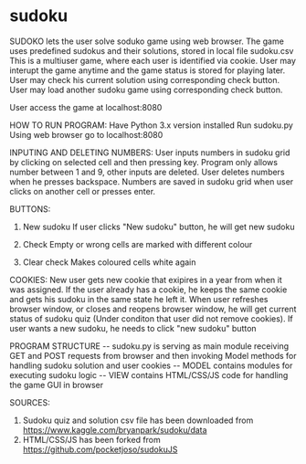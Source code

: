 # sudoku
SUDOKO lets the user solve soduko game using web browser.
The game uses predefined sudokus and their solutions, stored in local file sudoku.csv
This is a multiuser game, where each user is identified via cookie.
User may interupt the game anytime and the game status is stored for playing later.
User may check his current solution using corresponding check button.
User may load another sudoku game using corresponding check button.

User access the game at localhost:8080

HOW TO RUN PROGRAM:
Have Python 3.x version installed
Run sudoku.py
Using web browser go to localhost:8080

INPUTING AND DELETING NUMBERS:
User inputs numbers in sudoku grid by clicking on selected cell and then pressing key. Program only allows number between 1 and 9, other inputs are deleted. User deletes numbers when he presses backspace. Numbers are saved in sudoku grid when user clicks on another cell or presses enter.

BUTTONS:
1. New sudoku 
If user clicks "New sudoku" button, he will get new sudoku

2. Check
Empty or wrong cells are marked with different colour

3. Clear check
Makes coloured cells white again

COOKIES:
New user gets new cookie that exipires in a year from when it was assigned.
If the user already has a cookie, he keeps the same cookie and gets his sudoku in the same state he left it.
When user refreshes browser window, or closes and reopens browser window, he will get current status of sudoku quiz (Under conditon that user did not remove cookies). If user wants a new sudoku, he needs to click "new sudoku" button

PROGRAM STRUCTURE
-- sudoku.py is serving as main module receiving GET and POST requests from browser and then invoking Model methods for handling sudoku solution and user cookies
-- MODEL contains modules for executing sudoku logic
-- VIEW contains HTML/CSS/JS code for handling the game GUI in browser

SOURCES:
1. Sudoku quiz and solution csv file has been downloaded from https://www.kaggle.com/bryanpark/sudoku/data
2. HTML/CSS/JS has been forked from https://github.com/pocketjoso/sudokuJS


